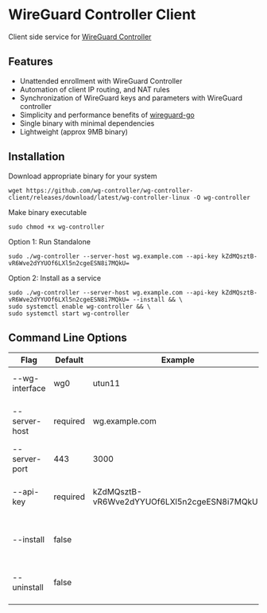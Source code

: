 # WireGuard Controller Client

Client side service for [WireGuard Controller](https://github.com/wg-controller/wg-controller)

## Features

- Unattended enrollment with WireGuard Controller
- Automation of client IP routing, and NAT rules
- Synchronization of WireGuard keys and parameters with WireGuard controller
- Simplicity and performance benefits of [wireguard-go](https://github.com/WireGuard/wireguard-go)
- Single binary with minimal dependencies
- Lightweight (approx 9MB binary)

## Installation

Download appropriate binary for your system

```
wget https://github.com/wg-controller/wg-controller-client/releases/download/latest/wg-controller-linux -O wg-controller
```

Make binary executable

```
sudo chmod +x wg-controller
```

Option 1: Run Standalone

```
sudo ./wg-controller --server-host wg.example.com --api-key kZdMQsztB-vR6Wve2dYYUOf6LXl5n2cgeESN8i7MQkU=
```

Option 2: Install as a service

```
sudo ./wg-controller --server-host wg.example.com --api-key kZdMQsztB-vR6Wve2dYYUOf6LXl5n2cgeESN8i7MQkU= --install && \
sudo systemctl enable wg-controller && \
sudo systemctl start wg-controller
```

## Command Line Options

| Flag           | Default  | Example                                      | Description                      |
| -------------- | -------- | -------------------------------------------- | -------------------------------- |
| --wg-interface | wg0      | utun11                                       | name used for kernel interface   |
| --server-host  | required | wg.example.com                               | public endpoint of wg-controller |
| --server-port  | 443      | 3000                                         | public port of wg-controller     |
| --api-key      | required | kZdMQsztB-vR6Wve2dYYUOf6LXl5n2cgeESN8i7MQkU= | api key created on wg-controller |
| --install      | false    |                                              | installs system service files    |
| --uninstall    | false    |                                              | cleans up system service files   |
